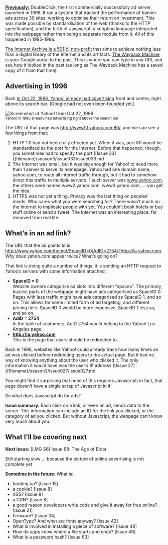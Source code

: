 [**Previously:**](https://buttondown.email/laymansguide/archive/) DoubleClick, the first commercially successfully ad server, launched in 1996. It ran a system that tracked the performance of banner ads across 30 sites, working to optimise their return on investment. This was made possible by standardisation of the web (thanks to the HTTP specification), and the birth of Javascript, a scripting language integrated into the webpage rather than being a separate module from it. All of this happened in 1995–1996.

[The Internet Archive is a 501(c) non-profit](https://archive.org/about/) that aims to achieve nothing less than a digital library of the Internet and its artifacts. [The Wayback Machine](https://archive.org/web/) is your Google portal to the past. This is where you can type in any URL and see how it looked in the past (as long as The Wayback Machine has a saved copy of it from that time).

## Advertising in 1996

Back [in Oct 22, 1996, Yahoo! already had advertising](https://web.archive.org/web/19961022175643/http://www10.yahoo.com:80/) front and centre, right above its search bar. (Google had not even been founded yet.)

![Screenshot of Yahoo! from Oct 22, 1996]({attach}issue067_01.png)<br />
<small>Yahoo! in 1996 already had advertising right above the search bar</small>

The URL of that page was http://www10.yahoo.com:80/, and we can see a few things from that:

1. HTTP 1.0 had not been fully effected yet. When it was, port 80 would be standardised as the port for the Internet. Before that happened, though, you sometimes had to specify the port ([Issue 33]({filename}/season3/issue033/issue033.md
2. The Internet was small, but it was big enough for Yahoo! to need more than 1 server to serve its homepage. Yahoo had one domain name, yahoo.com, to route all internet traffic through, but it had to somehow direct this traffic to multiple servers. 1 such server was www.yahoo.com, the others were named www2.yahoo.com, www3.yahoo.com, ... you get the idea.
3. HTTPS was not yet a thing. Privacy was the last thing on peoples’ minds. Who cares what you were searching for? There wasn’t much on the Internet to implicate people with yet. You couldn’t book hotels or buy stuff online or send a tweet. The Internet was an interesting place, far removed from real life.

## What’s in an ad link?

The URL that the ad points to is http://www.yahoo.com/homet/SpaceID=0/AdID=2754/?http://la.yahoo.com. Why does yahoo.com appear twice? What’s going on?

That link is doing quite a number of things: it is sending an HTTP request to Yahoo’s servers with some information attached:

- **SpaceID = 0**  
  Website owners categorise ad slots into different “spaces”. The primary, busiest parts of the webpage might have ads categorised as SpaceID 0. Pages with less traffic might have ads categorised as SpaceID 1, and so on. This allows for some limited form of ad targeting, and different pricing tiers: SpaceID 0 would be more expensive, SpaceID 1 less so, and so on.
- **AdID = 2754**  
  In the table of customers, AdID 2754 would belong to the Yahoo! Los Angeles page.
- **http://la.yahoo.com**  
  This is the page that users should be redirected to.

Back in 1996, websites like Yahoo! could already track how many times an ad was clicked before redirecting users to the actual page. But it had no way of knowing anything about the user who clicked it. The only information it would have was the user’s IP address ([Issue 27]({filename}/season3/issue027/issue027.md

You might find it surprising that none of this requires Javascript; in fact, that page doesn’t have a single scrap of Javascript in it!

So what does Javascript do for ads?

**Issue summary:** Each click on a link, or even an ad, sends data to the server. This information can include an ID for the link you clicked, or the category of ad you clicked. But without Javascript, the webpage can’t know very much about you.

## What I’ll be covering next

**Next issue:** [LMG S6] Issue 68: The Age of Bloat

Still starting slow ... because the picture of online advertising is not complete yet

**Sometime in the future:** What is:

- booting up? [Issue 15]
- a cookie? [Issue 8]
- XSS? [Issue 8]
- a CDN? [Issue 8]
- a good reason developers write code and give it away for free online? [Issue 21]
- firmware? [Issue 34]
- OpenType? And what are fonts anyway? [Issue 42]
- What is involved in installing a piece of software? [Issue 48]
- How do apps know where a file starts and ends? [Issue 49]
- What is a password hash? [Issue 63]
